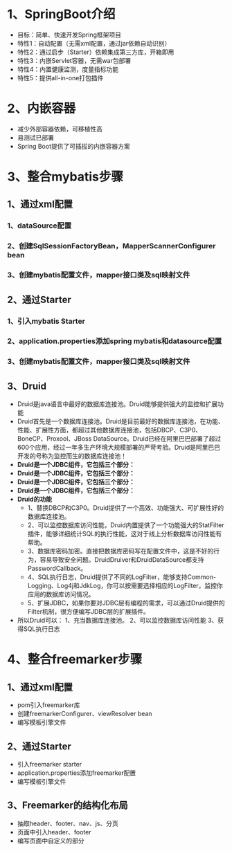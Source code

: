# 1、SpringBoot介绍

- 目标：简单、快速开发Spring框架项目
- 特性1：自动配置（无需xml配置，通过jar依赖自动识别）
- 特性2：通过启步（Starter）依赖集成第三方库，开箱即用
- 特性3：内嵌Servlet容器，无需war包部署
- 特性4：内置健康监测，度量指标功能
- 特性5：提供all-in-one打包插件

# 2、内嵌容器

- 减少外部容器依赖，可移植性高
- 易测试已部署
- Spring Boot提供了可插拔的内嵌容器方案

# 3、整合mybatis步骤

## 1、通过xml配置

### 	1、dataSource配置

### 	2、创建SqlSessionFactoryBean，MapperScannerConfigurer bean

### 	3、创建mybatis配置文件，mapper接口类及sql映射文件

## 2、通过Starter

### 	1、引入mybatis Starter

### 	2、application.properties添加spring mybatis和datasource配置

### 	3、创建mybatis配置文件，mapper接口类及sql映射文件

## 3、Druid

- Druid是java语言中最好的数据库连接池。Druid能够提供强大的监控和扩展功能
- Druid首先是一个数据库连接池。Druid是目前最好的数据库连接池，在功能、性能、扩展性方面，都超过其他数据库连接池，包括DBCP、C3P0、BoneCP、Proxool、JBoss DataSource。Druid已经在阿里巴巴部署了超过600个应用，经过一年多生产环境大规模部署的严苛考验。Druid是阿里巴巴开发的号称为监控而生的数据库连接池！
-  **Druid是一个JDBC组件，它包括三个部分：**
  -  **Druid是一个JDBC组件，它包括三个部分：**
  -  **Druid是一个JDBC组件，它包括三个部分：**
  -  **Druid是一个JDBC组件，它包括三个部分：**
- **Druid的功能**
  - 1、替换DBCP和C3P0。Druid提供了一个高效、功能强大、可扩展性好的数据库连接池。
  - 2、可以监控数据库访问性能，Druid内置提供了一个功能强大的StatFilter插件，能够详细统计SQL的执行性能，这对于线上分析数据库访问性能有帮助。
  - 3、数据库密码加密。直接把数据库密码写在配置文件中，这是不好的行为，容易导致安全问题。DruidDruiver和DruidDataSource都支持PasswordCallback。
  - 4、SQL执行日志，Druid提供了不同的LogFilter，能够支持Common-Logging、Log4j和JdkLog，你可以按需要选择相应的LogFilter，监控你应用的数据库访问情况。
  - 5、扩展JDBC，如果你要对JDBC层有编程的需求，可以通过Druid提供的Filter机制，很方便编写JDBC层的扩展插件。
- 所以Druid可以：
  1、充当数据库连接池。
  2、可以监控数据库访问性能
  3、获得SQL执行日志
# 4、整合freemarker步骤

## 1、通过xml配置

- pom引入freemarker库
- 创建freemarkerConfigurer、viewResolver bean
- 编写模板引擎文件

## 2、通过Starter

- 引入freemarker starter
- application.properties添加freemarker配置 
- 编写模板引擎文件

## 3、Freemarker的结构化布局

- 抽取header、footer、nav、js、分页
- 页面中引入header、footer
- 编写页面中自定义的部分













